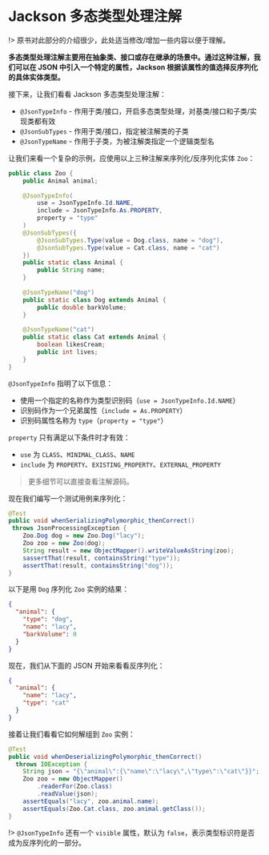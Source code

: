 # Jackson 多态类型处理注解

!> 原书对此部分的介绍很少，此处适当修改/增加一些内容以便于理解。

**多态类型处理注解主要用在抽象类、接口或存在继承的场景中。通过这种注解，我们可以在 JSON 中引入一个特定的属性，Jackson 根据该属性的值选择反序列化的具体实体类型。**

接下来，让我们看看 Jackson 多态类型处理注解：

- `@JsonTypeInfo` - 作用于类/接口，开启多态类型处理，对基类/接口和子类/实现类都有效
- `@JsonSubTypes` - 作用于类/接口，指定被注解类的子类
- `@JsonTypeName` - 作用于子类，为被注解类指定一个逻辑类型名

让我们来看一个复杂的示例，应使用以上三种注解来序列化/反序列化实体 `Zoo`：

```java
public class Zoo {
    public Animal animal;
    
    @JsonTypeInfo(
        use = JsonTypeInfo.Id.NAME,
        include = JsonTypeInfo.As.PROPERTY,
        property = "type"
    )
    @JsonSubTypes({
        @JsonSubTypes.Type(value = Dog.class, name = "dog"),
        @JsonSubTypes.Type(value = Cat.class, name = "cat")
    })
    public static class Animal {
        public String name;
    }
    
    @JsonTypeName("dog")
    public static class Dog extends Animal {
        public double barkVolume;
    }
    
    @JsonTypeName("cat")
    public static class Cat extends Animal {
        boolean likesCream;
        public int lives;
    }
}
```

`@JsonTypeInfo` 指明了以下信息：

- 使用一个指定的名称作为类型识别码（`use = JsonTypeInfo.Id.NAME`）
- 识别码作为一个兄弟属性（`include = As.PROPERTY`）
- 识别码属性名称为 `type`（`property = "type"`）

`property` 只有满足以下条件时才有效：

- `use` 为 `CLASS`、`MINIMAL_CLASS`、`NAME`
- `include` 为 `PROPERTY`、`EXISTING_PROPERTY`、`EXTERNAL_PROPERTY`

> 更多细节可以直接查看注解源码。

现在我们编写一个测试用例来序列化：

```java
@Test
public void whenSerializingPolymorphic_thenCorrect()
 throws JsonProcessingException {
    Zoo.Dog dog = new Zoo.Dog("lacy");
    Zoo zoo = new Zoo(dog);
    String result = new ObjectMapper().writeValueAsString(zoo);
    sassertThat(result, containsString("type"));
    assertThat(result, containsString("dog"));
}
```

以下是用 `Dog` 序列化 `Zoo` 实例的结果：

```json
{
  "animal": {
    "type": "dog",
    "name": "lacy",
    "barkVolume": 0
  }
}
```

现在，我们从下面的 JSON 开始来看看反序列化：

```json
{
  "animal": {
    "name": "lacy",
    "type": "cat"
  }
}
```

接着让我们看看它如何解组到 `Zoo` 实例：

```java
@Test
public void whenDeserializingPolymorphic_thenCorrect()
  throws IOException {
    String json = "{\"animal\":{\"name\":\"lacy\",\"type\":\"cat\"}}";
    Zoo zoo = new ObjectMapper()
        .readerFor(Zoo.class)
        .readValue(json);
    assertEquals("lacy", zoo.animal.name);
    assertEquals(Zoo.Cat.class, zoo.animal.getClass());
}
```

!> `@JsonTypeInfo` 还有一个 `visible` 属性，默认为 `false`，表示类型标识符是否成为反序列化的一部分。
